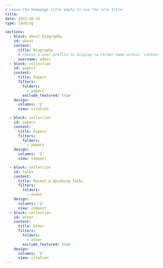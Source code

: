 ```yaml
---
# Leave the homepage title empty to use the site title
title:
date: 2022-10-24
type: landing

sections:
  - block: about.biography
    id: about
    content:
      title: Biography
      # Choose a user profile to display (a folder name within `content/authors/`)
      username: admin
  - block: collection
    id: papers
    content:
      title: Papers
      filters:
        folders:
          - papers
        exclude_featured: true
    design:
      columns: '2'
      view: citation

  - block: collection
    id: papers
    content:
      title: Papers
      filters:
        folders:
          - papers
    design:
      columns: '2'
      view: compact

  - block: collection
    id: talks
    content:
      title: Recent & Upcoming Talks
      filters:
        folders:
          - event
    design:
      columns: '2'
      view: compact
  - block: collection
    id: other
    content:
      title: Other
      filters:
        folders:
          - other
        exclude_featured: true
    design:
      columns: '2'
      view: citation
---
```

